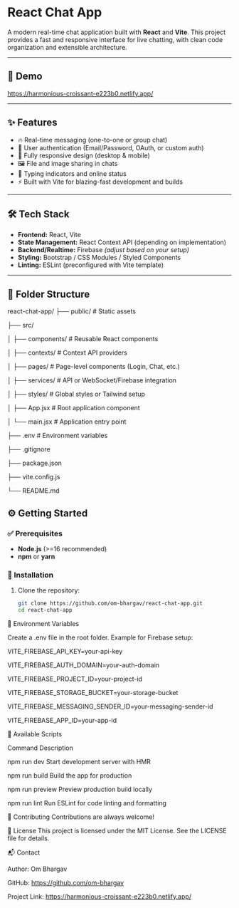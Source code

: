# React Chat App

A modern real-time chat application built with **React** and **Vite**. This project provides a fast and responsive interface for live chatting, with clean code organization and extensible architecture.

---

## 🚀 Demo

https://harmonious-croissant-e223b0.netlify.app/

---

## ✨ Features

- 🔥 Real-time messaging (one-to-one or group chat)  
- 🔐 User authentication (Email/Password, OAuth, or custom auth)  
- 📱 Fully responsive design (desktop & mobile)  
- 🖼️ File and image sharing in chats  
- 💬 Typing indicators and online status  
- ⚡ Built with Vite for blazing-fast development and builds  

---

## 🛠️ Tech Stack

- **Frontend:** React, Vite  
- **State Management:** React Context API (depending on implementation)  
- **Backend/Realtime:** Firebase *(adjust based on your setup)*  
- **Styling:** Bootstrap / CSS Modules / Styled Components  
- **Linting:** ESLint (preconfigured with Vite template)  

---

## 📂 Folder Structure

react-chat-app/
├── public/ # Static assets

├── src/

│ ├── components/ # Reusable React components

│ ├── contexts/ # Context API providers

│ ├── pages/ # Page-level components (Login, Chat, etc.)

│ ├── services/ # API or WebSocket/Firebase integration

│ ├── styles/ # Global styles or Tailwind setup

│ ├── App.jsx # Root application component

│ └── main.jsx # Application entry point

├── .env # Environment variables

├── .gitignore

├── package.json

├── vite.config.js

└── README.md

## ⚙️ Getting Started

### ✅ Prerequisites

- **Node.js** (>=16 recommended)  
- **npm** or **yarn**

### 🔧 Installation

1. Clone the repository:

   ```bash
   git clone https://github.com/om-bhargav/react-chat-app.git
   cd react-chat-app

🔑 Environment Variables

Create a .env file in the root folder. Example for Firebase setup:

VITE_FIREBASE_API_KEY=your-api-key

VITE_FIREBASE_AUTH_DOMAIN=your-auth-domain

VITE_FIREBASE_PROJECT_ID=your-project-id

VITE_FIREBASE_STORAGE_BUCKET=your-storage-bucket

VITE_FIREBASE_MESSAGING_SENDER_ID=your-messaging-sender-id

VITE_FIREBASE_APP_ID=your-app-id

📜 Available Scripts

Command	Description

npm run dev	Start development server with HMR

npm run build	Build the app for production

npm run preview	Preview production build locally

npm run lint	Run ESLint for code linting and formatting

🤝 Contributing
Contributions are always welcome!

📄 License
This project is licensed under the MIT License. See the LICENSE file for details.


📬 Contact

Author: Om Bhargav

GitHub: https://github.com/om-bhargav

Project Link: https://harmonious-croissant-e223b0.netlify.app/
